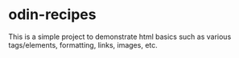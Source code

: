 # odin-recipes

This is a simple project to demonstrate html basics such as various tags/elements, formatting, links, images, etc.